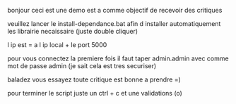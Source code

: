 bonjour ceci est une demo est a comme objectif de recevoir des critiques

veuillez lancer le install-dependance.bat afin d installer automatiquement les librairie necaissaire (juste double cliquer)

l ip est = a l ip local + le port 5000

pour vous connectez la premiere fois il faut taper admin.admin avec comme mot de passe admin (je sait cela est tres securiser)

baladez vous essayez toute critique est bonne a prendre =)

pour terminer le script juste un ctrl + c et une validations (o)
